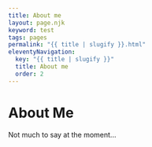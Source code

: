 ```yaml
---
title: About me
layout: page.njk
keyword: test
tags: pages
permalink: "{{ title | slugify }}.html"
eleventyNavigation:
  key: "{{ title | slugify }}"
  title: About me
  order: 2
---
```


# About Me

Not much to say at the moment...